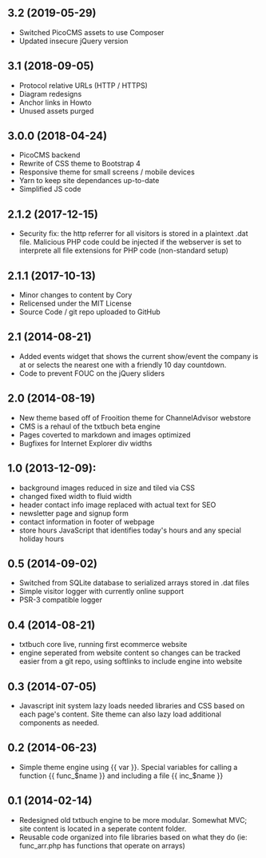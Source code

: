 ## 3.2 (2019-05-29)
- Switched PicoCMS assets to use Composer
- Updated insecure jQuery version

## 3.1 (2018-09-05)
- Protocol relative URLs (HTTP / HTTPS)
- Diagram redesigns
- Anchor links in Howto
- Unused assets purged

## 3.0.0 (2018-04-24)
- PicoCMS backend
- Rewrite of CSS theme to Bootstrap 4
- Responsive theme for small screens / mobile devices
- Yarn to keep site dependances up-to-date
- Simplified JS code 

## 2.1.2 (2017-12-15)
- Security fix: the http referrer for all visitors is stored in a plaintext .dat file. Malicious PHP code could be injected if the webserver is set to interprete all file extensions for PHP code (non-standard setup)

## 2.1.1 (2017-10-13)
- Minor changes to content by Cory
- Relicensed under the MIT License
- Source Code / git repo uploaded to GitHub

## 2.1 (2014-08-21)
- Added events widget that shows the current show/event the company is at or selects the nearest one with a friendly 10 day countdown.
- Code to prevent FOUC on the jQuery sliders

## 2.0 (2014-08-19)
- New theme based off of Frooition theme for ChannelAdvisor webstore
- CMS is a rehaul of the txtbuch beta engine
- Pages coverted to markdown and images optimized
- Bugfixes for Internet Explorer div widths

## 1.0 (2013-12-09):
- background images reduced in size and tiled via CSS
- changed fixed width to fluid width
- header contact info image replaced with actual text for SEO
- newsletter page and signup form
- contact information in footer of webpage
- store hours JavaScript that identifies today's hours and any special holiday hours

## 0.5 (2014-09-02)
- Switched from SQLite database to serialized arrays stored in .dat files
- Simple visitor logger with currently online support
- PSR-3 compatible logger

## 0.4 (2014-08-21)
- txtbuch core live, running first ecommerce website
- engine seperated from website content so changes can be tracked easier from a git repo, using softlinks to include engine into website

## 0.3 (2014-07-05)
- Javascript init system lazy loads needed libraries and CSS based on each page's content. Site theme can also lazy load additional components as needed.

## 0.2 (2014-06-23)
- Simple theme engine using {{ var }}. Special variables for calling a function {{ func_$name }} and including a file {{ inc_$name }}

## 0.1 (2014-02-14)
- Redesigned old txtbuch engine to be more modular. Somewhat MVC; site content is located in a seperate content folder.
- Reusable code organized into file libraries based on what they do (ie: func_arr.php has functions that operate on arrays)
